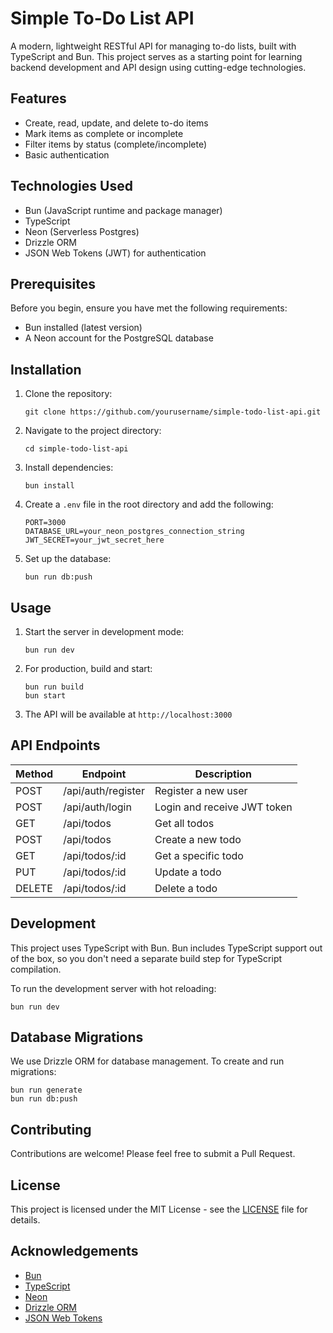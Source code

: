 # Simple To-Do List API

A modern, lightweight RESTful API for managing to-do lists, built with TypeScript and Bun. This project serves as a starting point for learning backend development and API design using cutting-edge technologies.

## Features

- Create, read, update, and delete to-do items
- Mark items as complete or incomplete
- Filter items by status (complete/incomplete)
- Basic authentication

## Technologies Used

- Bun (JavaScript runtime and package manager)
- TypeScript
- Neon (Serverless Postgres)
- Drizzle ORM
- JSON Web Tokens (JWT) for authentication

## Prerequisites

Before you begin, ensure you have met the following requirements:

- Bun installed (latest version)
- A Neon account for the PostgreSQL database

## Installation

1. Clone the repository:
   ```
   git clone https://github.com/yourusername/simple-todo-list-api.git
   ```

2. Navigate to the project directory:
   ```
   cd simple-todo-list-api
   ```

3. Install dependencies:
   ```
   bun install
   ```

4. Create a `.env` file in the root directory and add the following:
   ```
   PORT=3000
   DATABASE_URL=your_neon_postgres_connection_string
   JWT_SECRET=your_jwt_secret_here
   ```

5. Set up the database:
   ```
   bun run db:push
   ```

## Usage

1. Start the server in development mode:
   ```
   bun run dev
   ```

2. For production, build and start:
   ```
   bun run build
   bun start
   ```

3. The API will be available at `http://localhost:3000`

## API Endpoints

| Method | Endpoint           | Description                 |
|--------|--------------------|-----------------------------|
| POST   | /api/auth/register | Register a new user         |
| POST   | /api/auth/login    | Login and receive JWT token |
| GET    | /api/todos         | Get all todos               |
| POST   | /api/todos         | Create a new todo           |
| GET    | /api/todos/:id     | Get a specific todo         |
| PUT    | /api/todos/:id     | Update a todo               |
| DELETE | /api/todos/:id     | Delete a todo               |

## Development

This project uses TypeScript with Bun. Bun includes TypeScript support out of the box, so you don't need a separate build step for TypeScript compilation.

To run the development server with hot reloading:

```
bun run dev
```

## Database Migrations

We use Drizzle ORM for database management. To create and run migrations:

```
bun run generate
bun run db:push
```

## Contributing

Contributions are welcome! Please feel free to submit a Pull Request.

## License

This project is licensed under the MIT License - see the [LICENSE](LICENSE) file for details.

## Acknowledgements

- [Bun](https://bun.sh/)
- [TypeScript](https://www.typescriptlang.org/)
- [Neon](https://neon.tech/)
- [Drizzle ORM](https://orm.drizzle.team/)
- [JSON Web Tokens](https://jwt.io/)
